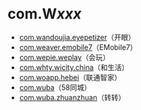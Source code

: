 # com.W*xxx*

- [com.wandoujia.eyepetizer](./com.wandoujia.eyepetizer/readme.md)（开眼）
- [com.weaver.emobile7](./com.weaver.emobile7/readme.md)（EMobile7）
- [com.wepie.weplay](./com.wepie.weplay/readme.md)（会玩）
- [com.whty.wicity.china](./com.whty.wicity.china/readme.md)（和生活）
- [com.woapp.hebei](./com.woapp.hebei/readme.md)（联通智家）
- [com.wuba](./com.wuba/readme.md)（58同城）
- [com.wuba.zhuanzhuan](./com.wuba.zhuanzhuan/readme.md)（转转）
